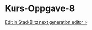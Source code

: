 # Kurs-Oppgave-8

[Edit in StackBlitz next generation editor ⚡️](https://stackblitz.com/~/github.com/Martin-koder1/Kurs-Oppgave-8)